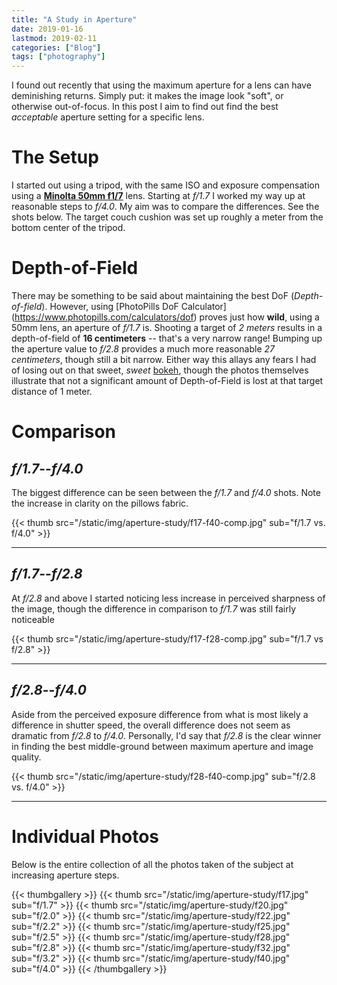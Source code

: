 ```yaml
---
title: "A Study in Aperture"
date: 2019-01-16
lastmod: 2019-02-11
categories: ["Blog"]
tags: ["photography"]
---
```

I found out recently that using the maximum aperture for a lens can have
deminishing returns. Simply put: it makes the image look "soft", or otherwise
out-of-focus. In this post I aim to find out find the best *acceptable* aperture
setting for a specific lens.

<!--more-->

# The Setup
I started out using a tripod, with the same ISO and exposure compensation using
a [**Minolta 50mm f1/7**](https://en.wikipedia.org/wiki/Minolta_AF_50mm_f/1.7)
lens. Starting at *f/1.7* I worked my way up at reasonable steps to *f/4.0*. My
aim was to compare the differences. See the shots below. The target couch
cushion was set up roughly a meter from the bottom center of the tripod.


# Depth-of-Field
There may be something to be said about maintaining the best DoF
(*Depth-of-field*). However, using [PhotoPills DoF Calculator]
(https://www.photopills.com/calculators/dof) proves just how **wild**, using a
50mm lens, an aperture of *f/1.7* is. Shooting a target of *2 meters* results in
a depth-of-field of **16 centimeters** -- that's a very narrow range! Bumping up
the aperture value to *f/2.8* provides a much more reasonable *27 centimeters*,
though still a bit narrow. Either way this allays any fears I had of losing out
on that sweet, *sweet* [bokeh](https://en.wikipedia.org/wiki/Bokeh), though the
photos themselves illustrate that not a significant amount of Depth-of-Field is
lost at that target distance of 1 meter.


# Comparison
## *f/1.7*--*f/4.0*
The biggest difference can be seen between the *f/1.7* and *f/4.0* shots. Note
the increase in clarity on the pillows fabric.

{{< thumb src="/static/img/aperture-study/f17-f40-comp.jpg" sub="f/1.7 vs. f/4.0" >}}

---

## *f/1.7*--*f/2.8*
At *f/2.8* and above I started noticing less increase in perceived sharpness of
the image, though the difference in comparison to *f/1.7* was still fairly
noticeable

{{< thumb src="/static/img/aperture-study/f17-f28-comp.jpg" sub="f/1.7 vs f/2.8" >}}

---

## *f/2.8*--*f/4.0*
Aside from the perceived exposure difference from what is most likely a
difference in shutter speed, the overall difference does not seem as dramatic
from *f/2.8* to *f/4.0*. Personally, I'd say that *f/2.8* is the clear winner in
finding the best middle-ground between maximum aperture and image quality.

{{< thumb src="/static/img/aperture-study/f28-f40-comp.jpg" sub="f/2.8 vs. f/4.0" >}}

---

# Individual Photos
Below is the entire collection of all the photos taken of the subject at
increasing aperture steps.

{{< thumbgallery >}}
    {{< thumb src="/static/img/aperture-study/f17.jpg" sub="f/1.7" >}}
    {{< thumb src="/static/img/aperture-study/f20.jpg" sub="f/2.0" >}}
    {{< thumb src="/static/img/aperture-study/f22.jpg" sub="f/2.2" >}}
    {{< thumb src="/static/img/aperture-study/f25.jpg" sub="f/2.5" >}}
    {{< thumb src="/static/img/aperture-study/f28.jpg" sub="f/2.8" >}}
    {{< thumb src="/static/img/aperture-study/f32.jpg" sub="f/3.2" >}}
    {{< thumb src="/static/img/aperture-study/f40.jpg" sub="f/4.0" >}}
{{< /thumbgallery >}}
